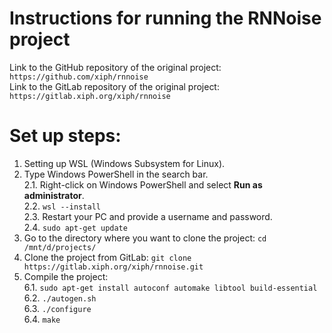 # Instructions for running the RNNoise project

Link to the GitHub repository of the original project: 
``https://github.com/xiph/rnnoise``<br>
Link to the GitLab repository of the original project: 
``https://gitlab.xiph.org/xiph/rnnoise``<br>

# Set up steps:
1. Setting up WSL (Windows Subsystem for Linux).<br>
2. Type Windows PowerShell in the search bar.<br>
   2.1. Right-click on Windows PowerShell and select **Run as administrator**.<br>
   2.2. ``wsl --install``<br>
   2.3. Restart your PC and provide a username and password.<br>
   2.4. ``sudo apt-get update``<br>
4. Go to the directory where you want to clone the project: ``cd /mnt/d/projects/``<br>
5. Clone the project from GitLab: ``git clone https://gitlab.xiph.org/xiph/rnnoise.git``<br>
6. Compile the project:<br>
   6.1. ``sudo apt-get install autoconf automake libtool build-essential``<br>
   6.2. ``./autogen.sh``<br>
   6.3. ``./configure``<br>
   6.4. ``make``<br>
   
